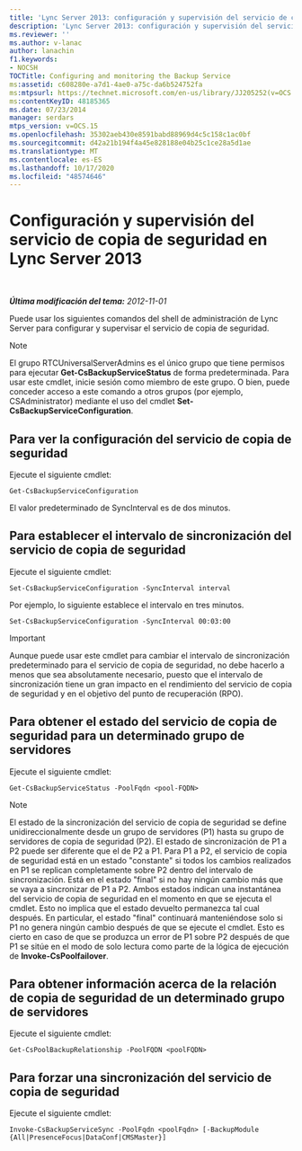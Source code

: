 ```yaml
---
title: 'Lync Server 2013: configuración y supervisión del servicio de copia de seguridad'
description: 'Lync Server 2013: configuración y supervisión del servicio de copia de seguridad.'
ms.reviewer: ''
ms.author: v-lanac
author: lanachin
f1.keywords:
- NOCSH
TOCTitle: Configuring and monitoring the Backup Service
ms:assetid: c608280e-a7d1-4ae0-a75c-da6b524752fa
ms:mtpsurl: https://technet.microsoft.com/en-us/library/JJ205252(v=OCS.15)
ms:contentKeyID: 48185365
ms.date: 07/23/2014
manager: serdars
mtps_version: v=OCS.15
ms.openlocfilehash: 35302aeb430e8591babd88969d4c5c158c1ac0bf
ms.sourcegitcommit: d42a21b194f4a45e828188e04b25c1ce28a5d1ae
ms.translationtype: MT
ms.contentlocale: es-ES
ms.lasthandoff: 10/17/2020
ms.locfileid: "48574646"
---
```

# <a name="configuring-and-monitoring-the-backup-service-in-lync-server-2013"></a>Configuración y supervisión del servicio de copia de seguridad en Lync Server 2013

<div data-xmlns="http://www.w3.org/1999/xhtml">

<div class="topic" data-xmlns="http://www.w3.org/1999/xhtml" data-msxsl="urn:schemas-microsoft-com:xslt" data-cs="https://msdn.microsoft.com/">

<div data-asp="https://msdn2.microsoft.com/asp">



</div>

<div id="mainSection">

<div id="mainBody">

<span> </span>

_**Última modificación del tema:** 2012-11-01_

Puede usar los siguientes comandos del shell de administración de Lync Server para configurar y supervisar el servicio de copia de seguridad.

<div>


> [!NOTE]  
> El grupo RTCUniversalServerAdmins es el único grupo que tiene permisos para ejecutar <STRONG>Get-CsBackupServiceStatus</STRONG> de forma predeterminada. Para usar este cmdlet, inicie sesión como miembro de este grupo. O bien, puede conceder acceso a este comando a otros grupos (por ejemplo, CSAdministrator) mediante el uso del cmdlet <STRONG>Set-CsBackupServiceConfiguration</STRONG>.



</div>

<div>

## <a name="to-see-the-backup-service-configuration"></a>Para ver la configuración del servicio de copia de seguridad

Ejecute el siguiente cmdlet:

    Get-CsBackupServiceConfiguration

El valor predeterminado de SyncInterval es de dos minutos.

</div>

<div>

## <a name="to-set-the-backup-service-sync-interval"></a>Para establecer el intervalo de sincronización del servicio de copia de seguridad

Ejecute el siguiente cmdlet:

    Set-CsBackupServiceConfiguration -SyncInterval interval

Por ejemplo, lo siguiente establece el intervalo en tres minutos.

    Set-CsBackupServiceConfiguration -SyncInterval 00:03:00

<div>


> [!IMPORTANT]  
> Aunque puede usar este cmdlet para cambiar el intervalo de sincronización predeterminado para el servicio de copia de seguridad, no debe hacerlo a menos que sea absolutamente necesario, puesto que el intervalo de sincronización tiene un gran impacto en el rendimiento del servicio de copia de seguridad y en el objetivo del punto de recuperación (RPO).



</div>

</div>

<div>

## <a name="to-get-the-backup-service-status-for-a-particular-pool"></a>Para obtener el estado del servicio de copia de seguridad para un determinado grupo de servidores

Ejecute el siguiente cmdlet:

    Get-CsBackupServiceStatus -PoolFqdn <pool-FQDN>

<div>


> [!NOTE]  
> El estado de la sincronización del servicio de copia de seguridad se define unidireccionalmente desde un grupo de servidores (P1) hasta su grupo de servidores de copia de seguridad (P2). El estado de sincronización de P1 a P2 puede ser diferente que el de P2 a P1. Para P1 a P2, el servicio de copia de seguridad está en un estado "constante" si todos los cambios realizados en P1 se replican completamente sobre P2 dentro del intervalo de sincronización. Está en el estado "final" si no hay ningún cambio más que se vaya a sincronizar de P1 a P2. Ambos estados indican una instantánea del servicio de copia de seguridad en el momento en que se ejecuta el cmdlet. Esto no implica que el estado devuelto permanezca tal cual después. En particular, el estado "final" continuará manteniéndose solo si P1 no genera ningún cambio después de que se ejecute el cmdlet. Esto es cierto en caso de que se produzca un error de P1 sobre P2 después de que P1 se sitúe en el modo de solo lectura como parte de la lógica de ejecución de <STRONG>Invoke-CsPoolfailover</STRONG>.



</div>

</div>

<div>

## <a name="to-get-information-about-the-backup-relationship-for-a-particular-pool"></a>Para obtener información acerca de la relación de copia de seguridad de un determinado grupo de servidores

Ejecute el siguiente cmdlet:

    Get-CsPoolBackupRelationship -PoolFQDN <poolFQDN>

</div>

<div>

## <a name="to-force-a-backup-service-sync"></a>Para forzar una sincronización del servicio de copia de seguridad

Ejecute el siguiente cmdlet:

    Invoke-CsBackupServiceSync -PoolFqdn <poolFqdn> [-BackupModule  {All|PresenceFocus|DataConf|CMSMaster}]

</div>

</div>

<span> </span>

</div>

</div>

</div>

